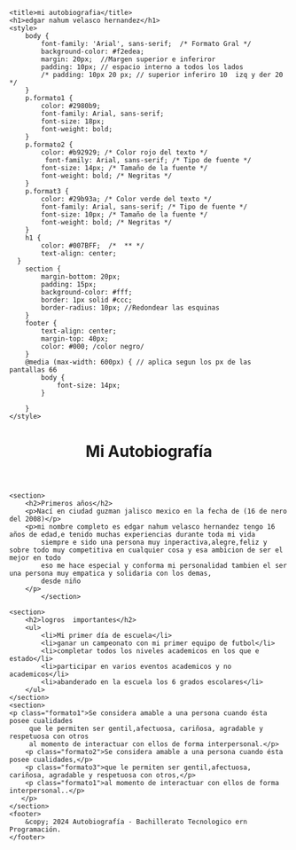 
	<title>mi autobiografia</title>
	<h1>edgar nahum velasco hernandez</h1>
	<style>
        body {
            font-family: 'Arial', sans-serif;  /* Formato Gral */
            background-color: #f2edea;
            margin: 20px;  //Margen superior e inferiror
            padding: 10px; // espacio interno a todos los lados
            /* padding: 10px 20 px; // superior inferiro 10  izq y der 20 */
        }
        p.formato1 { 
            color: #2980b9;
            font-family: Arial, sans-serif; 
            font-size: 18px; 
            font-weight: bold; 
        }
        p.formato2 {
            color: #b92929; /* Color rojo del texto */
             font-family: Arial, sans-serif; /* Tipo de fuente */
            font-size: 14px; /* Tamaño de la fuente */
            font-weight: bold; /* Negritas */
        }
        p.format3 {
            color: #29b93a; /* Color verde del texto */
            font-family: Arial, sans-serif; /* Tipo de fuente */
            font-size: 10px; /* Tamaño de la fuente */
            font-weight: bold; /* Negritas */
        }
        h1 { 
            color: #007BFF;  /*  ** */
            text-align: center;
      }
        section {
            margin-bottom: 20px;
            padding: 15px;
            background-color: #fff;
            border: 1px solid #ccc;
            border-radius: 10px; //Redondear las esquinas
        }
        footer {
            text-align: center;
            margin-top: 40px;
            color: #000; /color negro/
        }
        @media (max-width: 600px) { // aplica segun los px de las pantallas 66
            body {
                font-size: 14px;
            } 
             
        } 
    </style>
</head>
<body>
      <header>
        <h1>Mi Autobiografía</h1>
    </header>
    
    <section>
        <h2>Primeros años</h2>
        <p>Nací en ciudad guzman jalisco mexico en la fecha de (16 de nero del 2008)</p>
        <p>mi nombre completo es edgar nahum velasco hernandez tengo 16 años de edad,e tenido muchas experiencias durante toda mi vida 
        	siempre e sido una persona muy inperactiva,alegre,feliz y sobre todo muy competitiva en cualquier cosa y esa ambicion de ser el mejor en todo
        	eso me hace especial y conforma mi personalidad tambien el ser una persona muy empatica y solidaria con los demas,
        	desde niño 
        </p> 
            </section>
    
    <section>
        <h2>logros  importantes</h2>
        <ul>
            <li>Mi primer día de escuela</li>
            <li>ganar un campeonato con mi primer equipo de futbol</li>
            <li>completar todos los niveles academicos en los que e estado</li>
            <li>participar en varios eventos academicos y no academicos</li>
            <li>abanderado en la escuela los 6 grados escolares</li>
        </ul>
    </section>
    <section>
    <p class="formato1">Se considera amable a una persona cuando ésta posee cualidades
         que le permiten ser gentil,afectuosa, cariñosa, agradable y respetuosa con otros
         al momento de interactuar con ellos de forma interpersonal.</p>
        <p class="formato2">Se considera amable a una persona cuando ésta posee cualidades,</p>
        <p class="formato3">que le permiten ser gentil,afectuosa, cariñosa, agradable y respetuosa con otros,</p>
        <p class="formato1">al momento de interactuar con ellos de forma interpersonal..</p>
       </p>
    </section>
    <footer>
        &copy; 2024 Autobiografía - Bachillerato Tecnologico ern Programación.
    </footer>
</body>
</html>
